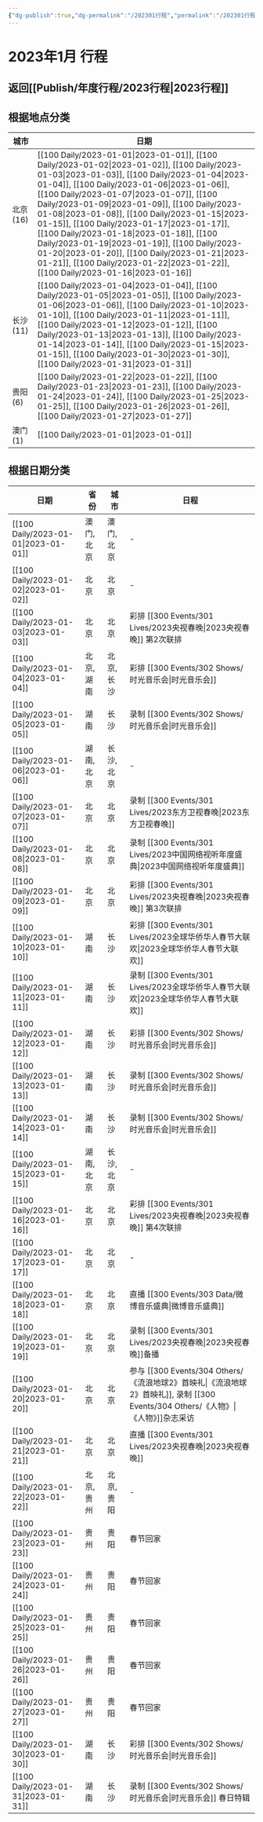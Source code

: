 ```yaml
---
{"dg-publish":true,"dg-permalink":"/202301行程","permalink":"/202301行程/","created":"2023-02-28T15:14:05.000+08:00","updated":"2023-04-01T10:11:06.000+08:00"}
---
```


# 2023年1月 行程

## 返回[[Publish/年度行程/2023行程\|2023行程]]

## 根据地点分类

| 城市      | 日期                                                                                                                                                                                                                                                                                                                                                                                                                                                                                                                                                                                                                                                                             |
| ------- | ------------------------------------------------------------------------------------------------------------------------------------------------------------------------------------------------------------------------------------------------------------------------------------------------------------------------------------------------------------------------------------------------------------------------------------------------------------------------------------------------------------------------------------------------------------------------------------------------------------------------------------------------------------------------------ |
| 北京 (16) | [[100 Daily/2023-01-01\|2023-01-01]], [[100 Daily/2023-01-02\|2023-01-02]], [[100 Daily/2023-01-03\|2023-01-03]], [[100 Daily/2023-01-04\|2023-01-04]], [[100 Daily/2023-01-06\|2023-01-06]], [[100 Daily/2023-01-07\|2023-01-07]], [[100 Daily/2023-01-09\|2023-01-09]], [[100 Daily/2023-01-08\|2023-01-08]], [[100 Daily/2023-01-15\|2023-01-15]], [[100 Daily/2023-01-17\|2023-01-17]], [[100 Daily/2023-01-18\|2023-01-18]], [[100 Daily/2023-01-19\|2023-01-19]], [[100 Daily/2023-01-20\|2023-01-20]], [[100 Daily/2023-01-21\|2023-01-21]], [[100 Daily/2023-01-22\|2023-01-22]], [[100 Daily/2023-01-16\|2023-01-16]] |
| 长沙 (11) | [[100 Daily/2023-01-04\|2023-01-04]], [[100 Daily/2023-01-05\|2023-01-05]], [[100 Daily/2023-01-06\|2023-01-06]], [[100 Daily/2023-01-10\|2023-01-10]], [[100 Daily/2023-01-11\|2023-01-11]], [[100 Daily/2023-01-12\|2023-01-12]], [[100 Daily/2023-01-13\|2023-01-13]], [[100 Daily/2023-01-14\|2023-01-14]], [[100 Daily/2023-01-15\|2023-01-15]], [[100 Daily/2023-01-30\|2023-01-30]], [[100 Daily/2023-01-31\|2023-01-31]]                                                                                                                                                                                                              |
| 贵阳 (6)  | [[100 Daily/2023-01-22\|2023-01-22]], [[100 Daily/2023-01-23\|2023-01-23]], [[100 Daily/2023-01-24\|2023-01-24]], [[100 Daily/2023-01-25\|2023-01-25]], [[100 Daily/2023-01-26\|2023-01-26]], [[100 Daily/2023-01-27\|2023-01-27]]                                                                                                                                                                                                                                                                                                                                                                                                                           |
| 澳门 (1)  | [[100 Daily/2023-01-01\|2023-01-01]]                                                                                                                                                                                                                                                                                                                                                                                                                                                                                                                                                                                                                                        |


## 根据日期分类

| 日期                                      | 省份     | 城市     | 日程                                 |
| --------------------------------------- | ------ | ------ | ---------------------------------- |
| [[100 Daily/2023-01-01\|2023-01-01]] | 澳门, 北京 | 澳门, 北京 | \-                                 |
| [[100 Daily/2023-01-02\|2023-01-02]] | 北京     | 北京     | \-                                 |
| [[100 Daily/2023-01-03\|2023-01-03]] | 北京     | 北京     | 彩排 [[300 Events/301 Lives/2023央视春晚\|2023央视春晚]] 第2次联排              |
| [[100 Daily/2023-01-04\|2023-01-04]] | 北京, 湖南 | 北京, 长沙 | 彩排 [[300 Events/302 Shows/时光音乐会\|时光音乐会]]                       |
| [[100 Daily/2023-01-05\|2023-01-05]] | 湖南     | 长沙     | 录制 [[300 Events/302 Shows/时光音乐会\|时光音乐会]]                       |
| [[100 Daily/2023-01-06\|2023-01-06]] | 湖南, 北京 | 长沙, 北京 | \-                                 |
| [[100 Daily/2023-01-07\|2023-01-07]] | 北京     | 北京     | 录制 [[300 Events/301 Lives/2023东方卫视春晚\|2023东方卫视春晚]]                  |
| [[100 Daily/2023-01-08\|2023-01-08]] | 北京     | 北京     | 录制 [[300 Events/301 Lives/2023中国网络视听年度盛典\|2023中国网络视听年度盛典]]              |
| [[100 Daily/2023-01-09\|2023-01-09]] | 北京     | 北京     | 彩排 [[300 Events/301 Lives/2023央视春晚\|2023央视春晚]] 第3次联排              |
| [[100 Daily/2023-01-10\|2023-01-10]] | 湖南     | 长沙     | 彩排 [[300 Events/301 Lives/2023全球华侨华人春节大联欢\|2023全球华侨华人春节大联欢]]             |
| [[100 Daily/2023-01-11\|2023-01-11]] | 湖南     | 长沙     | 录制 [[300 Events/301 Lives/2023全球华侨华人春节大联欢\|2023全球华侨华人春节大联欢]]             |
| [[100 Daily/2023-01-12\|2023-01-12]] | 湖南     | 长沙     | 彩排 [[300 Events/302 Shows/时光音乐会\|时光音乐会]]                       |
| [[100 Daily/2023-01-13\|2023-01-13]] | 湖南     | 长沙     | 录制 [[300 Events/302 Shows/时光音乐会\|时光音乐会]]                       |
| [[100 Daily/2023-01-14\|2023-01-14]] | 湖南     | 长沙     | 录制 [[300 Events/302 Shows/时光音乐会\|时光音乐会]]                       |
| [[100 Daily/2023-01-15\|2023-01-15]] | 湖南, 北京 | 长沙, 北京 | \-                                 |
| [[100 Daily/2023-01-16\|2023-01-16]] | 北京     | 北京     | 彩排 [[300 Events/301 Lives/2023央视春晚\|2023央视春晚]] 第4次联排              |
| [[100 Daily/2023-01-17\|2023-01-17]] | 北京     | 北京     | \-                                 |
| [[100 Daily/2023-01-18\|2023-01-18]] | 北京     | 北京     | 直播 [[300 Events/303 Data/微博音乐盛典\|微博音乐盛典]]                      |
| [[100 Daily/2023-01-19\|2023-01-19]] | 北京     | 北京     | 录制 [[300 Events/301 Lives/2023央视春晚\|2023央视春晚]]备播                  |
| [[100 Daily/2023-01-20\|2023-01-20]] | 北京     | 北京     | 参与 [[300 Events/304 Others/《流浪地球2》首映礼\|《流浪地球2》首映礼]], 录制 [[300 Events/304 Others/《人物》\|《人物》]]杂志采访 |
| [[100 Daily/2023-01-21\|2023-01-21]] | 北京     | 北京     | 直播 [[300 Events/301 Lives/2023央视春晚\|2023央视春晚]]                    |
| [[100 Daily/2023-01-22\|2023-01-22]] | 北京, 贵州 | 北京, 贵阳 | \-                                 |
| [[100 Daily/2023-01-23\|2023-01-23]] | 贵州     | 贵阳     | 春节回家                               |
| [[100 Daily/2023-01-24\|2023-01-24]] | 贵州     | 贵阳     | 春节回家                               |
| [[100 Daily/2023-01-25\|2023-01-25]] | 贵州     | 贵阳     | 春节回家                               |
| [[100 Daily/2023-01-26\|2023-01-26]] | 贵州     | 贵阳     | 春节回家                               |
| [[100 Daily/2023-01-27\|2023-01-27]] | 贵州     | 贵阳     | 春节回家                               |
| [[100 Daily/2023-01-30\|2023-01-30]] | 湖南     | 长沙     | 彩排 [[300 Events/302 Shows/时光音乐会\|时光音乐会]]                       |
| [[100 Daily/2023-01-31\|2023-01-31]] | 湖南     | 长沙     | 录制 [[300 Events/302 Shows/时光音乐会\|时光音乐会]] 春日特辑                  |
